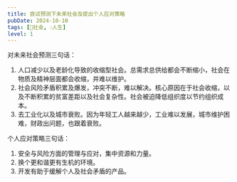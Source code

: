 ```yaml
---
title: 尝试预测下未来社会及提出个人应对策略
pubDate: 2024-10-10
tags: [👫社会, 💧人生]
level: 1
---
```


对未来社会预测三句话：

1. 人口减少以及老龄化导致的收缩型社会。总需求总供给都会不断缩小，社会在物质及精神层面都会收缩，并难以维护。
2. 社会风险矛盾积累及爆发，冲突不断，难以解决。核心原因在于社会收缩，以及不断积累的贫富差距以及社会复杂性。社会被迫降低组织度以节约组织成本。
3. 去工业化以及城市衰败。因为年轻工人越来越少，工业难以发展，城市维护困难，财政出问题，也跟着衰败。

个人应对策略三句话：
1. 安全与风险方面的管理与应对，集中资源和力量。
2. 换个更和谐更有生机的环境。
3. 开发有助于缓解个人及社会矛盾的产品。
